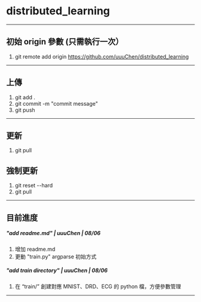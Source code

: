 # distributed_learning
--------------------------------------------
## 初始 origin 參數 (只需執行一次）
1. git remote add origin https://github.com/uuuChen/distributed_learning  
--------------------------------------------
## 上傳
1. git add . <br>
2. git commit -m "commit message" <br>
3. git push <br>

--------------------------------------------
## 更新
1. git pull <br>

## 強制更新
1. git reset --hard <br>
2. git pull <br>

--------------------------------------------
## 目前進度

#####  "add readme.md" | uuuChen | 08/06
1. 增加 readme.md <br>
2. 更動 "train.py" argparse 初始方式 <br>

#####  "add train directory" | uuuChen | 08/06
1. 在 “train/” 創建對應 MNIST、DRD、ECG 的 python 檔，方便參數管理<br>

--------------------------------------------
